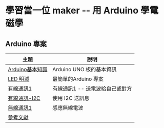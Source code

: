 # 學習當一位 maker -- 用 Arduino 學電磁學

## Arduino 專案

| 主題 | 說明 |
|--------|--------|
| [Arduino基本知識](basic.html)  | Arduino UNO 板的基本資訊 |
| [LED 明滅](led1.html)  | 最簡單的Arduino 專案 |
| [有線通訊1](line1.html)  | 有線通訊1 -- 送電波給自己或對方 |
| [有線通訊-I2C](I2C.html) | 使用 I2C 送訊息 |
| [無線通訊1](wireless1.html) | 感應無線電波 |
| [參考文獻](reference.html) |  |

<!--
| [無線通訊2](wireless2.html) | 傳送接收無線電波 |
-->

